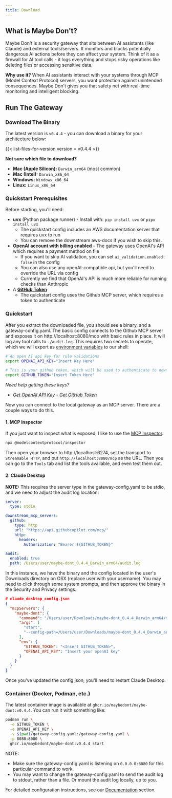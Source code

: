 ```yaml
---
title: Download
---
```


## What is Maybe Don't?

Maybe Don't is a security gateway that sits between AI assistants (like Claude) and external tools/servers. It monitors and blocks potentially dangerous AI actions before they can affect your system. Think of it as a firewall for AI tool calls - it logs everything and stops risky operations like deleting files or accessing sensitive data.

**Why use it?** When AI assistants interact with your systems through MCP (Model Context Protocol) servers, you want protection against unintended consequences. Maybe Don't gives you that safety net with real-time monitoring and intelligent blocking.

## Run The Gateway

### Download The Binary

The latest version is `v0.4.4` - you can download a binary for your architecture below:

{{< list-files-for-version version = v0.4.4 >}}

**Not sure which file to download?**
- **Mac (Apple Silicon):** `Darwin_arm64` (most common)
- **Mac (Intel):** `Darwin_x86_64`
- **Windows:** `Windows_x86_64`
- **Linux:** `Linux_x86_64`

### Quickstart Prerequisites

Before starting, you'll need:
- **uvx** (Python package runner) - Install with: `pip install uvx` or `pipx install uvx`
  - The quickstart config includes an AWS documentation server that requires uvx to run
  - You can remove the downstream aws-docs if you wish to skip this.
- **OpenAI account with billing enabled** - The gateway uses OpenAI's API which requires a payment method on file
  - If you want to skip AI validation, you can set `ai_validation.enabled: false` in the config
  - You can also use any openAI-compatible api, but you'll need to override the URL via config
  - Currently we find that OpenAI's API is much more reliable for running checks than Anthropic
- A [**GitHub Token**](https://docs.github.com/en/authentication/keeping-your-account-and-data-secure/managing-your-personal-access-tokens)
  - The quickstart config uses the Github MCP server, which requires a token to authenticate

### Quickstart

After you extract the downloaded file, you should see a binary, and a gateway-config.yaml. The basic config connects to the Github MCP server and exposes it on http://localhost:8080/mcp with basic rules in place. It will log any tool calls to `./audit.log`. This requires two secrets to operate, which we will export as [environment variables](https://en.wikipedia.org/wiki/Environment_variable) to our shell:

```bash
# An open AI api key for rule validations
export OPENAI_API_KEY="Insert Key Here"

# This is your github token, which will be used to authenticate to downstream MCP servers
export GITHUB_TOKEN="Insert Token Here"
```

_Need help getting these keys?_
- [_Get OpenAI API Key_](https://platform.openai.com/docs/quickstart) - [_Get GitHub Token_](https://docs.github.com/en/authentication/keeping-your-account-and-data-secure/managing-your-personal-access-tokens)

Now you can connect to the local gateway as an MCP server. There are a couple ways to do this.

#### 1. MCP Inspector
If you just want to inspect what is exposed, I like to use the [MCP Inspector](https://github.com/modelcontextprotocol/inspector).

```bash
npx @modelcontextprotocol/inspector
```

Then open your browser to http://localhost:6274, set the transport to `Streamable HTTP`, and put `http://localhost:8080/mcp` as the URL. Then you can go to the `Tools` tab and list the tools available, and even test them out.

#### 2. Claude Desktop

**NOTE:** This requires the server type in the gateway-config.yaml to be stdio, and we need to adjust the audit log location:

```yaml
server:
  type: stdio

downstream_mcp_servers:
  github:
    type: http
    url: "https://api.githubcopilot.com/mcp/"
    http:
      headers:
        Authorization: "Bearer ${GITHUB_TOKEN}"

audit:
  enabled: true
  path: /Users/user/maybe-dont_0.4.4_Darwin_arm64/audit.log
```

In this instance, we have the binary and the config located in the user's Downloads directory on OSX (replace user with your username). You may need to click through some system prompts, and then approve the binary in the Security and Privacy settings.

```json
# claude_desktop_config.json
{
  "mcpServers": {
    "maybe-dont": {
      "command": "/Users/user/Downloads/maybe-dont_0.4.4_Darwin_arm64/maybe-dont",
      "args": [
        "start",
        "--config-path=/Users/user/Downloads/maybe-dont_0.4.4_Darwin_arm64"
      ],
      "env": {
        "GITHUB_TOKEN": "<Insert GITHUB_TOKEN>",
        "OPENAI_API_KEY": "Insert your openAI key"
      }
    }
  }
}
```

Once you've updated the config json, you'll need to restart Claude Desktop.

### Container (Docker, Podman, etc.)

The latest container image is available at `ghcr.io/maybedont/maybe-dont:v0.4.4`. You can run it with something like:

```bash
podman run \
  -e GITHUB_TOKEN \
  -e OPENAI_API_KEY \
  -v $(pwd)/gateway-config.yaml:/gateway-config.yaml \
  -p 8080:8080 \
  ghcr.io/maybedont/maybe-dont:v0.4.4 start
```

NOTE:
- Make sure the gateway-config.yaml is listening on `0.0.0.0:8080` for this particular command to work.
- You may want to change the gateway-config.yaml to send the audit log to stdout, rather than a file. Or mount the audit log locally, up to you.

For detailed configuration instructions, see our [Documentation](/docs/) section.
